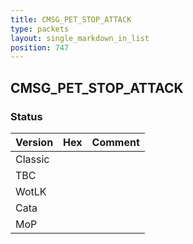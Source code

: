 ```yaml
---
title: CMSG_PET_STOP_ATTACK
type: packets
layout: single_markdown_in_list
position: 747
---
```


## CMSG_PET_STOP_ATTACK

### Status

Version    | Hex        | Comment
---------- | ---------- | ---------- 
Classic    |            |
TBC        |            |
WotLK      |            |
Cata       |            |
MoP        |            |